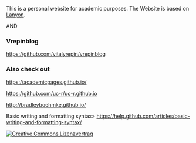 
This is a personal website for academic purposes. The Website is based on [Lanyon](http://lanyon.getpoole.com/).

AND 
### Vrepinblog
https://github.com/vitalyrepin/vrepinblog


### Also check out
<https://academicpages.github.io/>

https://github.com/uc-r/uc-r.github.io

http://bradleyboehmke.github.io/

<!--stackedit_data:
eyJoaXN0b3J5IjpbMTEwODI1NDU4Nyw4MzAxNzg2MjJdfQ==
-->

Basic writing and formatting syntax>
https://help.github.com/articles/basic-writing-and-formatting-syntax/

[![Creative Commons Lizenzvertrag](https://i.creativecommons.org/l/by-sa/4.0/88x31.png)](http://creativecommons.org/licenses/by-sa/4.0/) 
